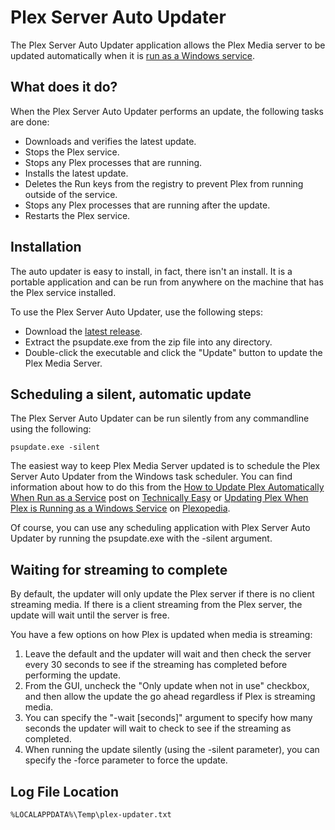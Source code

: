 # Plex Server Auto Updater

The Plex Server Auto Updater application allows the Plex Media server to be updated automatically when it is [run as a Windows service].

## What does it do?
When the Plex Server Auto Updater performs an update, the following tasks are done:

- Downloads and verifies the latest update.  
- Stops the Plex service.
- Stops any Plex processes that are running.
- Installs the latest update.
- Deletes the Run keys from the registry to prevent Plex from running outside of the service.
- Stops any Plex processes that are running after the update.
- Restarts the Plex service.

## Installation
The auto updater is easy to install, in fact, there isn't an install. It is a portable application and can be run from anywhere on the machine that has the Plex service installed. 

To use the Plex Server Auto Updater, use the following steps:

- Download the [latest release].
- Extract the psupdate.exe from the zip file into any directory.
- Double-click the executable and click the "Update" button to update the Plex Media Server.

## Scheduling a silent, automatic update
The Plex Server Auto Updater can be run silently from any commandline using the following:

    psupdate.exe -silent

The easiest way to keep Plex Media Server updated is to schedule the Plex Server Auto Updater from the Windows task scheduler. You can find information about how to do this from the [How to Update Plex Automatically When Run as a Service] post on [Technically Easy] or [Updating Plex When Plex is Running as a Windows Service] on [Plexopedia].

Of course, you can use any scheduling application with Plex Server Auto Updater by running the psupdate.exe with the -silent argument.

## Waiting for streaming to complete
By default, the updater will only update the Plex server if there is no client streaming media. If there is a client streaming from the Plex server, the update will wait until the server is free.

You have a few options on how Plex is updated when media is streaming:

1. Leave the default and the updater will wait and then check the server every 30 seconds to see if the streaming has completed before performing the update.
2. From the GUI, uncheck the "Only update when not in use" checkbox, and then allow the update the go ahead regardless if Plex is streaming media.
3. You can specify the "-wait [seconds]" argument to specify how many seconds the updater will wait to check to see if the streaming as completed.
4. When running the update silently (using the -silent parameter), you can specify the -force parameter to force the update.

## Log File Location

    %LOCALAPPDATA%\Temp\plex-updater.txt

[run as a Windows service]: https://forums.plex.tv/discussion/93994/pms-as-a-service/
[latest release]: https://github.com/TechieGuy12/PlexServerAutoUpdater/releases/latest
[How to Update Plex Automatically When Run as a Service]: http://technicallyeasy.net/2016/03/update-plex-automatically-running-plex-service/
[Technically Easy]: http://technicallyeasy.net
[Updating Plex When Plex is Running as a Windows Service]: https://www.plexopedia.com/plex-media-server/windows/updating-plex-media-server-service/
[Plexopedia]: https://www.plexopedia.com
